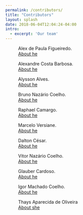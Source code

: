 ```yaml
---
permalink: /contributors/
title: "Contributors"
layout: splash
date: 2018-06-04T12:04:24-04:00
intro:
  - excerpt: 'Our team'
---
```


<!---
{% include feature_row id="intro" type="center" %}
-->

<figure style="width:350px" class="align-left">
  <img src="{{ site.url }}{{ site.baseurl }}/assets/images/contributors/alex.jpg" alt="">
  <figcaption>Alex de Paula Figueiredo.</figcaption>
  <a href="#" class="btn btn--primary">About he</a>
</figure>
<figure style="width:350px" class="align-left">
  <img src="{{ site.url }}{{ site.baseurl }}/assets/images/contributors/le.jpg" alt="">
  <figcaption>Alexandre Costa Barbosa.</figcaption>
  <a href="#" class="btn btn--primary">About he</a>
</figure>
<figure style="width:350px" class="align-left">
  <img src="{{ site.url }}{{ site.baseurl }}/assets/images/contributors/salsa.jpg" alt="">
  <figcaption>Alysson Alves.</figcaption>
  <a href="#" class="btn btn--primary">About he</a>
</figure>

<figure style="width:350px" class="align-left">
  <img src="{{ site.url }}{{ site.baseurl }}/assets/images/contributors/bruno.jpg" alt="">
  <figcaption>Bruno Nazário Coelho.</figcaption>
  <a href="#" class="btn btn--primary">About he</a>
</figure>
<figure style="width:350px" class="align-left">
  <img src="{{ site.url }}{{ site.baseurl }}/assets/images/contributors/rapha.jpg" alt="">
  <figcaption>Raphael Camargo.</figcaption>
  <a href="#" class="btn btn--primary">About he</a>
</figure>
<figure style="width:350px" class="align-left">
  <img src="{{ site.url }}{{ site.baseurl }}/assets/images/contributors/cecelus.jpg" alt="">
  <figcaption>Marcelo Versiane.</figcaption>
  <a href="#" class="btn btn--primary">About he</a>
</figure>
<figure style="width:250px" class="align-left">
  <img src="{{ site.url }}{{ site.baseurl }}/assets/images/contributors/daltonCesar.jpg" alt="">
  <figcaption>Dalton César.</figcaption>
  <a href="#" class="btn btn--primary">About he</a>
</figure>
<figure style="width:350px" class="align-left">
  <img src="{{ site.url }}{{ site.baseurl }}/assets/images/contributors/vncoelho.jpg" alt="">
  <figcaption>Vitor Nazário Coelho.</figcaption>
  <a href="#" class="btn btn--primary">About he</a>
</figure>
<figure style="width:350px" class="align-left">
  <img src="{{ site.url }}{{ site.baseurl }}/assets/images/contributors/glauboy.jpg" alt="">
  <figcaption>Glauber Cardoso.</figcaption>
  <a href="#" class="btn btn--primary">About he</a>
</figure>
<figure style="width:350px" class="align-left">
  <img src="{{ site.url }}{{ site.baseurl }}/assets/images/contributors/igor.jpg" alt="">
  <figcaption>Igor Machado Coelho.</figcaption>
  <a href="#" class="btn btn--primary">About he</a>
</figure>


<figure style="width:350px" class="align-left">
  <img src="{{ site.url }}{{ site.baseurl }}/assets/images/contributors/thays.jpg" alt="">
  <figcaption>Thays Aparecida de Oliveira</figcaption>
  <a href="#" class="btn btn--primary">About she</a>
</figure>
